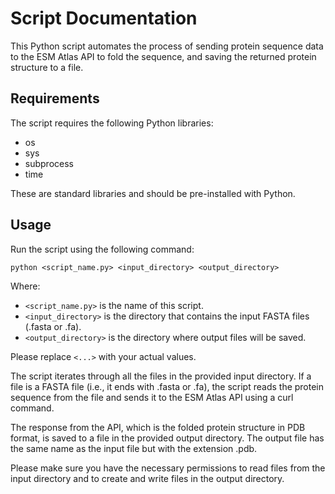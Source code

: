# Script Documentation

This Python script automates the process of sending protein sequence data to the ESM Atlas API to fold the sequence, and saving the returned protein structure to a file. 

## Requirements

The script requires the following Python libraries:

- os
- sys
- subprocess
- time

These are standard libraries and should be pre-installed with Python.

## Usage

Run the script using the following command:

`python <script_name.py> <input_directory> <output_directory>`


Where:

- `<script_name.py>` is the name of this script.
- `<input_directory>` is the directory that contains the input FASTA files (.fasta or .fa).
- `<output_directory>` is the directory where output files will be saved.

Please replace `<...>` with your actual values. 

The script iterates through all the files in the provided input directory. If a file is a FASTA file (i.e., it ends with .fasta or .fa), the script reads the protein sequence from the file and sends it to the ESM Atlas API using a curl command. 

The response from the API, which is the folded protein structure in PDB format, is saved to a file in the provided output directory. The output file has the same name as the input file but with the extension .pdb.

Please make sure you have the necessary permissions to read files from the input directory and to create and write files in the output directory.
